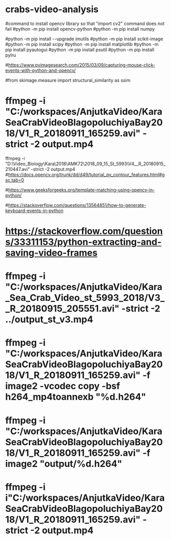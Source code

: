 # crabs-video-analysis

#command to install opencv library so that "import cv2" command does not fail
#python -m pip install opencv-python
#python -m pip install numpy

#python -m pip install --upgrade imutils
#python -m pip install scikit-image
#python -m pip install scipy
#python -m pip install matplotlib
#python -m pip install pyautogui
#python -m pip install psutil
#python -m pip install pylru

#https://www.pyimagesearch.com/2015/03/09/capturing-mouse-click-events-with-python-and-opencv/

#from skimage.measure import structural_similarity as ssim

# ffmpeg -i "C:/workspaces/AnjutkaVideo/KaraSeaCrabVideoBlagopoluchiyaBay2018/V1_R_20180911_165259.avi" -strict -2 output.mp4

ffmpeg -i "D:\Video_Biology\Kara\2018\AMK72\2018_09_15_St_5993\V4__R_20180915_210447.avi" -strict -2 output.mp4
#https://docs.opencv.org/trunk/dd/d49/tutorial_py_contour_features.html#gsc.tab=0

#https://www.geeksforgeeks.org/template-matching-using-opencv-in-python/


#https://stackoverflow.com/questions/13564851/how-to-generate-keyboard-events-in-python


# https://stackoverflow.com/questions/33311153/python-extracting-and-saving-video-frames

# ffmpeg -i "C:/workspaces/AnjutkaVideo/Kara_Sea_Crab_Video_st_5993_2018/V3__R_20180915_205551.avi" -strict -2 ../output_st_v3.mp4
# ffmpeg -i "C:/workspaces/AnjutkaVideo/KaraSeaCrabVideoBlagopoluchiyaBay2018/V1_R_20180911_165259.avi" -f image2 -vcodec copy -bsf h264_mp4toannexb "%d.h264"
# ffmpeg -i "C:/workspaces/AnjutkaVideo/KaraSeaCrabVideoBlagopoluchiyaBay2018/V1_R_20180911_165259.avi" -f image2 "output/%d.h264"
# ffmpeg -i i"C:/workspaces/AnjutkaVideo/KaraSeaCrabVideoBlagopoluchiyaBay2018/V1_R_20180911_165259.avi" -strict -2 output.mp4
